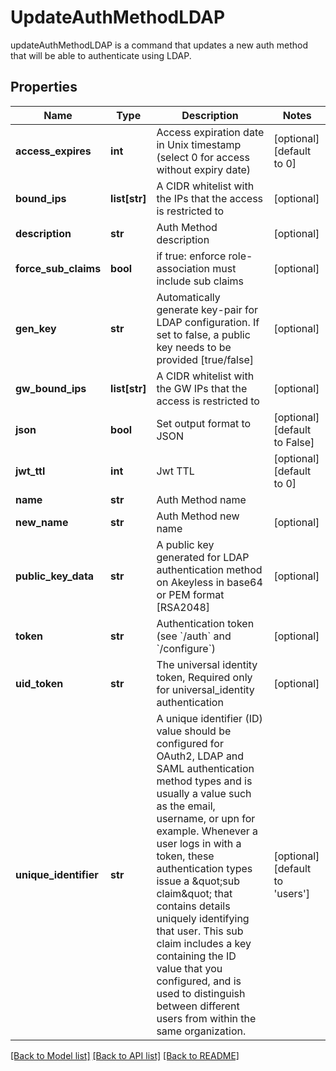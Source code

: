 # UpdateAuthMethodLDAP

updateAuthMethodLDAP is a command that updates a new auth method that will be able to authenticate using LDAP.
## Properties
Name | Type | Description | Notes
------------ | ------------- | ------------- | -------------
**access_expires** | **int** | Access expiration date in Unix timestamp (select 0 for access without expiry date) | [optional] [default to 0]
**bound_ips** | **list[str]** | A CIDR whitelist with the IPs that the access is restricted to | [optional] 
**description** | **str** | Auth Method description | [optional] 
**force_sub_claims** | **bool** | if true: enforce role-association must include sub claims | [optional] 
**gen_key** | **str** | Automatically generate key-pair for LDAP configuration. If set to false, a public key needs to be provided [true/false] | [optional] 
**gw_bound_ips** | **list[str]** | A CIDR whitelist with the GW IPs that the access is restricted to | [optional] 
**json** | **bool** | Set output format to JSON | [optional] [default to False]
**jwt_ttl** | **int** | Jwt TTL | [optional] [default to 0]
**name** | **str** | Auth Method name | 
**new_name** | **str** | Auth Method new name | [optional] 
**public_key_data** | **str** | A public key generated for LDAP authentication method on Akeyless in base64 or PEM format [RSA2048] | [optional] 
**token** | **str** | Authentication token (see &#x60;/auth&#x60; and &#x60;/configure&#x60;) | [optional] 
**uid_token** | **str** | The universal identity token, Required only for universal_identity authentication | [optional] 
**unique_identifier** | **str** | A unique identifier (ID) value should be configured for OAuth2, LDAP and SAML authentication method types and is usually a value such as the email, username, or upn for example. Whenever a user logs in with a token, these authentication types issue a \&quot;sub claim\&quot; that contains details uniquely identifying that user. This sub claim includes a key containing the ID value that you configured, and is used to distinguish between different users from within the same organization. | [optional] [default to 'users']

[[Back to Model list]](../README.md#documentation-for-models) [[Back to API list]](../README.md#documentation-for-api-endpoints) [[Back to README]](../README.md)


